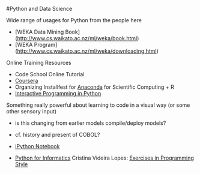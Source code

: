 #Python and Data Science

Wide range of usages for Python from the people here

- [WEKA Data Mining Book] (http://www.cs.waikato.ac.nz/ml/weka/book.html)
- [WEKA Program] (http://www.cs.waikato.ac.nz/ml/weka/downloading.html)

Online Training Resources
- Code School Online Tutorial
- [Coursera](https://www.coursera.org/course/pythonlearn)
- Organizing Installfest for [Anaconda](http://continuum.io/downloads) for Scientific Computing + R
- [Interactive Programming in Python](https://www.coursera.org/course/interactivepython1)


Something really powerful about learning to code in a visual way (or some other sensory input)
- is this changing from earlier models compile/deploy models?
- cf. history and present of COBOL?

- [iPython Notebook](http://ipython.org/notebook.html)
- [Python for Informatics](http://www.pythonlearn.com/book.php)
Cristina Videira Lopes: [Exercises in Programming Style](http://www.crcpress.com/product/isbn/9781482227376)
